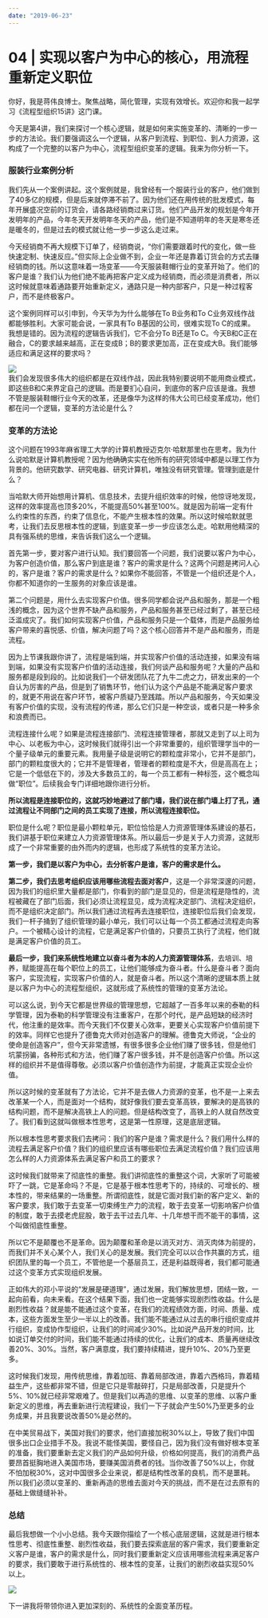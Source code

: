 ```yaml
---
date: "2019-06-23"
---  
```

      
# 04 | 实现以客户为中心的核心，用流程重新定义职位
你好，我是蒋伟良博士。聚焦战略，简化管理，实现有效增长。欢迎你和我一起学习《流程型组织15讲》这门课。

今天是第4讲，我们来探讨一个核心逻辑，就是如何来实施变革的、清晰的一步一步的方法论。我们要强调这么一个逻辑，从客户到流程、到职位、到人力资源，这构成了一个完整的以客户为中心，流程型组织变革的逻辑。我来为你分析一下。

### 服装行业案例分析

我们先从一个案例讲起。这个案例就是，我曾经有一个服装行业的客户，他们做到了40多亿的规模，但是后来就停滞不前了。因为他们还在用传统的批发模式，每年开展盛况空前的订货会，请各路经销商过来订货。他们产品开发的规划是今年开发明年的产品，今年冬天开发明年冬天的产品，他们是不知道明年的冬天是寒冬还是暖冬的，但是过去的模式就让他一步一步这么走过来。

今天经销商不再大规模下订单了，经销商说，“你们需要跟着时代的变化，做一些快速定制、快速反应。”但实际上企业做不到，企业一年还是靠着订货会的方式去赚经销商的钱。所以这意味着一场变革——今天服装鞋帽行业的变革开始了。他们的客户是谁？我们认为他们绝不能再把客户定义成为经销商，而必须是消费者，所以这时候就意味着通路要开始重新定义，通路只是一种内部客户，只是一种过程客户，而不是终极客户。

<!-- [[[read_end]]] -->

这个案例同样可以引申到，今天华为为什么能够在To B业务和To C业务双线作战都能够胜利。大家可能会说，一家具有To B基因的公司，很难实现To C的成果。我想是错的。因为流程的逻辑告诉我们，它不会分To B还是To C。今天B和C正在融合，C的要求越来越高，正在变成B；B的要求更加高，正在变成大B。我们能够适应和满足这样的要求吗？

![](./httpsstatic001geekbangorgresourceimage84e58429eb73e209853085aea23f0f8d44e5.png)  
我们会发现很多伟大的组织都是在双线作战，因此我特别要说明不能用商业模式，即这些B和C来界定自己的逻辑。而是要扪心自问，到底你的客户应该是谁。我想不管是服装鞋帽行业今天的改革，还是像华为这样的伟大公司已经变革成功，他们都在问一个逻辑，变革的方法论是什么？

### 变革的方法论

这个问题在1993年麻省理工大学的计算机教授迈克尔·哈默那里也在思考。我为什么说哈默是计算机教授呢？因为他确确实实在他所有的研究领域中都是以理工作为背景的。他研究数学、研究电器、研究计算机，唯独没有研究管理。管理到底是什么？

当哈默大师开始想用计算机、信息技术，去提升组织效率的时候，他惊讶地发现，这样的效率提高也顶多20\%，不能提高50\%甚至100\%。就是因为前端一定有什么约束性的东西，约束了信息化，不能产生根本性的效果。所以这时候哈默就思考，让我们去反思根本性的逻辑，到底变革一步一步应该怎么走。哈默用他精深的具有强系统的思维，来告诉我们这么一个逻辑。

首先第一步，要对客户进行认知。我们要回答一个问题，我们说要以客户为中心，为客户创造价值，那么客户到底是谁？客户的需求是什么？这两个问题是拷问人心的，客户是谁？客户的需求是什么？如果你不能回答，不管是一个组织还是个人，你都不知道你的一生服务的对象应该是谁。

第二个问题是，用什么去实现客户价值。很多同学都会说产品和服务，那是一个粗浅的概念，因为这个世界不缺产品和服务，产品和服务甚至已经过剩了，甚至已经泛滥成灾了。我们如何实现客户价值，产品和服务只是一个载体，而是产品服务给客户带来的喜悦感、价值，解决问题了吗？这个核心回答并不是产品和服务，而是流程。

因为上节课我跟你讲了，流程是端到端，并实现客户价值的活动连接，如果没有端到端，如果没有实现客户价值的活动连接，我们何谈产品和服务呢？大量的产品和服务都是段到段的。比如说我们一个研发团队花了九牛二虎之力，研发出来的一个自认为厉害的产品，但是到了销售环节，他们认为这个产品是不能满足客户要求的，就更不用说在客户环节，被客户质疑乃至践踏。所以产品和服务，今天如果没有客户价值的实现，没有流程的传递，那么它们只是一种空谈，或者只是一种多余和浪费而已。

流程连接什么呢？如果是流程连接部门、流程连接管理者，那就又走到了以上司为中心、以老板为中心，这时候我们就得引出一个非常重要的，组织管理学当中的一个量子级单元的重要元素。我用量子级是说明它的颗粒度非常小，它并不是部门，部门的颗粒度很大的；它并不是管理者，管理者的颗粒度是不大，但是高高在上；它是一个低低在下的，涉及大多数员工的，每一个员工都有一种标签，这个概念叫做“职位”。后续我会专门详细地跟你进行分析。

**所以流程是连接职位的，这就巧妙地避过了部门墙，我们说在部门墙上打了孔，通过流程让不同部门之间的员工实现了连接，所以流程连接职位。**

职位是什么呢？职位是最小颗粒单元，职位恰恰是人力资源管理体系建设的基石，我们讲基于职位来建立人力资源管理体系。所以最后一步是关于人力资源，这就形成了一个非常重要的由外而内的逻辑，也形成了系统性的变革方法论。

**第一步，我们是以客户为中心，去分析客户是谁，客户的需求是什么。**

**第二步，我们去思考组织应该用哪些流程去面对客户**，这是一个非常深邃的问题，因为我们的组织里大量都是部门，你看到的部门是显见的，但是流程是隐性的，流程被藏在了部门后面，我们必须让流程显见，成为流程决定部门、流程决定组织，而不是组织决定部门。所以我们通过流程再去连接职位，连接职位后我们会发现，我们一杆子捅到了组织管理的最小单元，我们可以让每一个员工都通过流程走向客户。一个被精心设计的流程，它是满足客户价值的，只要员工执行了流程，他们就是满足客户价值的员工。

**最后一步，我们来系统性地建立以奋斗者为本的人力资源管理体系**，去培训、培养，赋能提高在每个职位上的员工，让他们能够成为奋斗者。什么是奋斗者？面向客户，实现流程，实现客户价值的人，就是奋斗者。所以这个清晰的逻辑本质上就是以客户为中心的流程型组织，这就形成了系统性的管理的变革方法论。

可以这么说，到今天它都是世界级的管理思想，它超越了一百多年以来的泰勒的科学管理，因为泰勒的科学管理没有注重客户，在那个时代，是产品短缺的经济时代，他注重的是效率。而今天我们不仅要关心效率，更要关心实现客户价值前提下的效率。同样它也提升了德鲁克大师对创造客户的理解。德鲁克大师说，“企业的使命是创造客户”，但今天非常遗憾，有很多很多企业他们赚了很多钱，但是他们坑蒙拐骗，各种形式和方法，他们赚了客户很多钱，并不是创造客户价值。所以这样的组织并不是值得尊敬。必须以客户价值创造作为前提，才能真正实现企业价值。

所以这时候的变革就有了方法论，它并不是去做人力资源的变革，也不是一上来去改革某一个人，而是面对一个结构，就好像我们要去变革高铁，要解决的是高铁的结构问题，而不是解决高铁上人的问题。但是结构改变了，高铁上的人就自然改变了。我们看到这就叫做根本性思考，这是第一性原理，这是底层逻辑。

所以根本性思考要求我们去拷问：我们的客户是谁？需求是什么？我们用什么样的流程去满足客户价值？我们的组织里应该有哪些职位去满足流程价值？我们应该用怎么样的人力资源体系去满足客户和员工的要求？

这时候我们就带来了彻底性的重整。我们讲彻底性的重整这个词，大家听了可能被吓了一跳，它是革命吗？不是，它是基于根本性思考下的，持续的、可增长的、根本性的，带来结果的一场重整。所谓彻底性，就是它面对我们新的客户定义、新的客户要求，我们敢于去变革一切束缚生产力的流程，敢于去变革一切影响客户价值的制度，敢于去摸老虎屁股，敢于去干过去几年、十几年想干而不能干的事情，这个叫做彻底性重整。

所以它不是颠覆也不是革命。因为颠覆和革命是以消灭对方、消灭肉体为前提的，而我们并不关心某个人，我们关心的是发展。我们完全可以以合作共赢的方式，组织团队里的每一个员工，不管他是一个基层员工，还是利益既得者，我们都可能通过这个变革方式实现组织发展。

正如伟大的邓小平说的“发展是硬道理”，通过发展，我们解放思想，团结一致，一起向前看，向未来看。在这个结果下面，我们也一定能够实现剧烈性收益。什么是剧烈性收益？就是能不能通过这个变革，在我们的流程绩效方面，时间、质量、成本，这些方面发生至少一半以上的改善。我们能不能通过从过去的串行组织变成并行组织，变成协作型组织，让我们的时间减少30\%。比如说产品开发的时间，比如说订单交付的时间，我们能不能通过持续的优化，让我们的成本、质量再继续改善20\%、30\%。当然，客户满意度，我们要持续精进，提升10\%、20\%乃至更多。

这时候我们发现，用传统思维，靠着加班、靠着局部改进，靠着六西格玛，靠着精益生产，这些都非常不错，但是它只是零敲碎打，只是局部改善，只是提升个5\%、10\%就已经非常艰难了。但是我们以再造的思维、以变革的思维、以客户重新定义的思维，再去重新进行流程建设，我们一下子就会产生50\%乃至更多的业务成果，并且我要说改善50\%是必然的。

在中美贸易战下，美国对我们的要求，他们直接加税30\%以上，导致了我们中国很多出口企业措手不及。我说不能怪美国，要怪自己，因为我们没有做好根本变革的准备，我们要重新去定义我们的产品如何升级，价格如何提高，我们的消费产品要昂首挺胸地进入美国市场，要赚美国消费者的钱。当你改善了50\%以上，你就不怕加税30\%，这对中国很多企业来说，都是结构性改革的良机，而不是噩耗。所以我们必须以变革的、重新再造的思维去面对今天的挑战，而不是在过去原有的基础上做缝缝补补。

### 总结

最后我想做一个小小总结。我今天跟你描绘了一个核心底层逻辑，这就是进行根本性思考、彻底性重整、剧烈性收益，我们要去探索底层的客户需求，我们要重新定义客户是谁，客户的需求是什么，同时我们要重新定义应该用哪些流程来满足客户的要求，我们要敢于进行系统性的、根本性的变革，让我们的剧烈收益实现50\%以上。

![](./httpsstatic001geekbangorgresourceimage883588da36b4eff7a1f46208423f45cc9635.png)

下一讲我将带领你进入更加深刻的、系统性的全面变革历程。